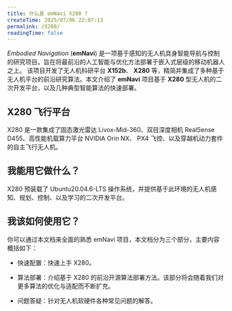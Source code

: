 ```yaml
---
title: 什么是 emNavi X280 ?
createTime: 2025/07/06 22:07:13
permalink: /X280/
readingTime: false
---
```


*Embodied Navigation* (**emNavi**) 是一项基于感知的无人机具身智能导航与控制的研究项目。旨在将最前沿的人工智能与优化方法部署于嵌入式层级的移动机器人之上。
该项目开发了无人机科研平台 **X152b**、 **X280** 等，精简并集成了多种基于无人机平台的前沿研究算法。本文介绍了 **emNavi** 项目基于 **X280** 型无人机的二次开发平台，以及几种典型智能算法的快速部署。

## X280 飞行平台

X280 是一款集成了固态激光雷达 Livox-Mid-360、双目深度相机 RealSense D455、高性能机载算力平台 NVIDIA Orin NX、 PX4 飞控、以及穿越机动力套件的自主飞行无人机。

<!-- TODO(Derkai):修改图片 -->
<ImageCard
  image="https://emnavi-doc-img.oss-cn-beijing.aliyuncs.com/emnavi_assets/X280/X280_2.jpg"
  title="X280"
  description="集成了的固态激光雷达 Livox-Mid-360、双目深度相机 D455、轻量级机载算力平台 NVIDIA Jetson Orin NX、 PX4 飞控、以及穿越机动力套件的自主飞行无人机"
  href="/"
/>

## 我能用它做什么？

X280 预装载了 Ubuntu20.04.6-LTS 操作系统，并提供基于此环境的无人机感知、规划、控制、以及学习的二次开发平台。

## 我该如何使用它？

你可以通过本文档来全面的熟悉 emNavi 项目，本文档分为三个部分，主要内容概括如下：

- 快速配置：快速上手 X280。

- 算法部署：介绍基于 X280 的前沿开源算法部署方法。该部分将会随着我们对更多算法的优化与适配而不断扩充。

- 问题答疑：针对无人机软硬件各种常见问题的解答。

